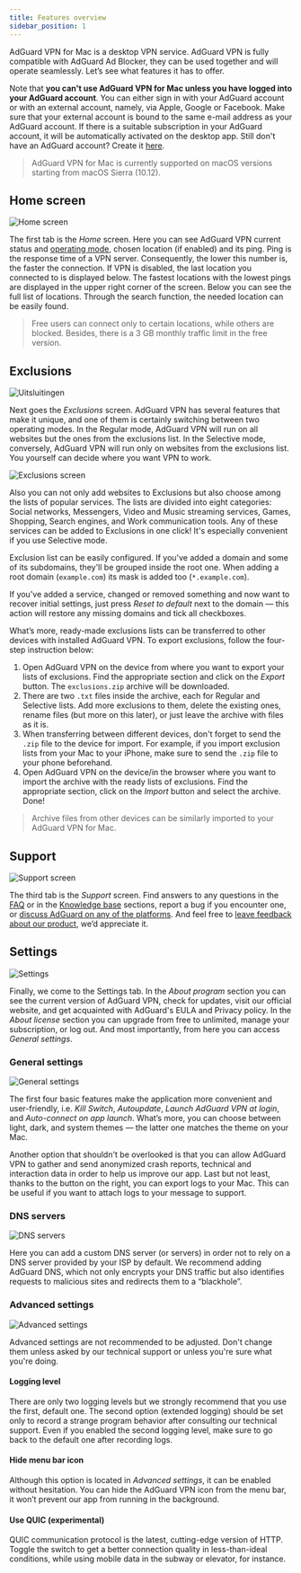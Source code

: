 ```yaml
---
title: Features overview
sidebar_position: 1
---
```


AdGuard VPN for Mac is a desktop VPN service. AdGuard VPN is fully compatible with AdGuard Ad Blocker, they can be used together and will operate seamlessly. Let’s see what features it has to offer.

Note that **you can't use AdGuard VPN for Mac unless you have logged into your AdGuard account**. You can either sign in with your AdGuard account or with an external account, namely, via Apple, Google or Facebook. Make sure that your external account is bound to the same e-mail address as your AdGuard account. If there is a suitable subscription in your AdGuard account, it will be automatically activated on the desktop app. Still don't have an AdGuard account? Create it [here](https://auth.adguard.com/registration.html).

> AdGuard VPN for Mac is currently supported on macOS versions starting from macOS Sierra (10.12).

## Home screen

![Home screen](https://cdn.adguard.com/public/Adguard/Blog/mac-vpn-main.png)

The first tab is the *Home* screen. Here you can see AdGuard VPN current status and [operating mode](#exclusions), chosen location (if enabled) and its ping. Ping is the response time of a VPN server. Consequently, the lower this number is, the faster the connection. If VPN is disabled, the last location you connected to is displayed below. The fastest locations with the lowest pings are displayed in the upper right corner of the screen. Below you can see the full list of locations. Through the search function, the needed location can be easily found.

> Free users can connect only to certain locations, while others are blocked. Besides, there is a 3 GB monthly traffic limit in the free version.

## Exclusions

![Uitsluitingen](https://cdn.adguard.com/public/Adguard/Blog/vpn/release/VPN_for_Mac/exclusions.png)

Next goes the *Exclusions* screen. AdGuard VPN has several features that make it unique, and one of them is certainly switching between two operating modes. In the Regular mode, AdGuard VPN will run on all websites but the ones from the exclusions list. In the Selective mode, conversely, AdGuard VPN will run only on websites from the exclusions list. You yourself can decide where you want VPN to work.

![Exclusions screen](https://cdn.adguard.com/public/Adguard/Blog/services.png)

Also you can not only add websites to Exclusions but also choose among the lists of popular services. The lists are divided into eight categories: Social networks, Messengers, Video and Music streaming services, Games, Shopping, Search engines, and Work communication tools. Any of these services can be added to Exclusions in one click! It's especially convenient if you use Selective mode.

Exclusion list can be easily configured. If you've added a domain and some of its subdomains, they'll be grouped inside the root one. When adding a root domain (`example.com`) its mask is added too (`*.example.com`).

If you've added a service, changed or removed something and now want to recover initial settings, just press *Reset to default* next to the domain — this action will restore any missing domains and tick all checkboxes.

What’s more, ready-made exclusions lists can be transferred to other devices with installed AdGuard VPN. To export exclusions, follow the four-step instruction below:

1. Open AdGuard VPN on the device from where you want to export your lists of exclusions. Find the appropriate section and click on the *Export* button. The `exclusions.zip` archive will be downloaded.
2. There are two `.txt` files inside the archive, each for Regular and Selective lists. Add more exclusions to them, delete the existing ones, rename files (but more on this later), or just leave the archive with files as it is.
3. When transferring between different devices, don't forget to send the `.zip` file to the device for import. For example, if you import exclusion lists from your Mac to your iPhone, make sure to send the `.zip` file to your phone beforehand.
4. Open AdGuard VPN on the device/in the browser where you want to import the archive with the ready lists of exclusions. Find the appropriate section, click on the *Import* button and select the archive. Done!

> Archive files from other devices can be similarly imported to your AdGuard VPN for Mac.

## Support

![Support screen](https://cdn.adguard.com/public/Adguard/Blog/vpn/release/VPN_for_Mac/support.png)

The third tab is the *Support* screen. Find answers to any questions in the [FAQ](https://adguard-vpn.com/en/welcome.html#faq) or in the [Knowledge base](/intro.md) sections, report a bug if you encounter one, or [discuss AdGuard on any of the platforms](https://adguard.com/en/discuss.html). And feel free to [leave feedback about our product](https://surveys.adguard.com/en/vpn_mac/form.html), we’d appreciate it.

## Settings

![Settings](https://cdn.adguard.com/public/Adguard/Blog/vpn/release/VPN_for_Mac/settings.png)

Finally, we come to the Settings tab. In the *About program* section you can see the current version of AdGuard VPN, check for updates, visit our official website, and get acquainted with AdGuard's EULA and Privacy policy. In the *About license* section you can upgrade from free to unlimited, manage your subscription, or log out. And most importantly, from here you can access *General settings*.

### General settings

![General settings](https://cdn.adguard.com/public/Adguard/Blog/vpn/release/VPN_for_Mac/general-settings.png)

The first four basic features make the application more convenient and user-friendly, i.e. *Kill Switch*, *Autoupdate*, *Launch AdGuard VPN at login*, and *Auto-connect on app launch*. What’s more, you can choose between light, dark, and system themes — the latter one matches the theme on your Mac.

Another option that shouldn't be overlooked is that you can allow AdGuard VPN to gather and send anonymized crash reports, technical and interaction data in order to help us improve our app. Last but not least, thanks to the button on the right, you can export logs to your Mac. This can be useful if you want to attach logs to your message to support.

### DNS servers

![DNS servers](https://cdn.adguard.com/public/Adguard/Blog/vpn/release/VPN_for_Mac/dns.png)

Here you can add a custom DNS server (or servers) in order not to rely on a DNS server provided by your ISP by default. We recommend adding AdGuard DNS, which not only encrypts your DNS traffic but also identifies requests to malicious sites and redirects them to a “blackhole”.

### Advanced settings

![Advanced settings](https://cdn.adguard.com/public/Adguard/Blog/vpn/release/VPN_for_Mac/advanced-settings.png)

Advanced settings are not recommended to be adjusted. Don't change them unless asked by our technical support or unless you're sure what you're doing.

#### Logging level
There are only two logging levels but we strongly recommend that you use the first, default one. The second option (extended logging) should be set only to record a strange program behavior after consulting our technical support. Even if you enabled the second logging level, make sure to go back to the default one after recording logs.

#### Hide menu bar icon
Although this option is located in *Advanced settings*, it can be enabled without hesitation. You can hide the AdGuard VPN icon from the menu bar, it won’t prevent our app from running in the background.

#### Use QUIC (experimental)

QUIC communication protocol is the latest, cutting-edge version of HTTP. Toggle the switch to get a better connection quality in less-than-ideal conditions, while using mobile data in the subway or elevator, for instance.
